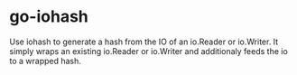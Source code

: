 # go-iohash
Use iohash to generate a hash from the IO of an io.Reader or io.Writer.
It simply wraps an existing io.Reader or io.Writer and additionaly feeds
the io to a wrapped hash.
